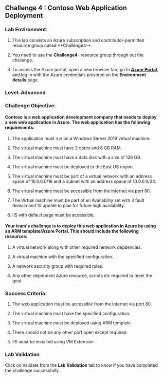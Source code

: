 ## Challenge 4 : Contoso Web Application Deployment

### **Lab Environment:** 

1. This lab consists an Azure subscription and contributor-permitted resource group called **Challenge4-<inject key="DeploymentID" enableCopy="false"/>*.

2. You need to use the **Challenge4-<inject key="DeploymentID" enableCopy="false"/>** resource group through out the challenge.

3. To access the Azure portal, open a new browser tab, go to **[Azure Portal](https://portal.azure.com)**, and log in with the Azure credentials provided on the **Environment details** page. 

### **Level:** Advanced 

### **Challenge Objective:**

#### Contoso is a web application development company that needs to deploy a new web application in Azure. The web application has the following requirements:

1. The application must run on a Windows Server 2019 virtual machine.

1. The virtual machine must have 2 cores and 8 GB RAM.

1. The virtual machine must have a data disk with a size of 128 GB.

1. The virtual machine must be deployed to the East US region.

1. The virtual machine must be part of a virtual network with an address space of 10.0.0.0/16 and a subnet with an address space of 10.0.0.0/24.

1. The virtual machine must be accessible from the internet via port 80.
 
1. The Virtual machine must be part of an Availability set with 3 fault domain and 10 update to plan for future high availability. 

1. IIS with default page must be accessible.

#### Your team's challenge is to deploy this web application in Azure by using an ARM template/Azure Portal. This should include the following resources:

1. A virtual network along with other required network depdencies. 

1. A virtual machine with the specified configuration.

1. A network security group with required rules.

1. Any other dependent Azure resource, scripts etc required to meet the 
goal.

### Success Criteria:

1. The web application must be accessible from the internet via port 80.

1. The virtual machine must have the specified configuration.

1. The virtual machine must be deployed using ARM template. 

1. There should not be any other port open except required. 

1. IIS must be installed using VM Extension.

### Lab Validation

Click on Validate from the **Lab Validation** tab to know if you have completed the challenge successfully.
